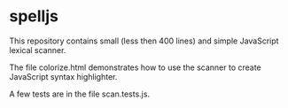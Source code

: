 spelljs
=======

This repository contains small (less then 400 lines) and simple JavaScript
lexical scanner.

The file colorize.html demonstrates how to use the scanner to create JavaScript
syntax highlighter.

A few tests are in the file scan.tests.js.